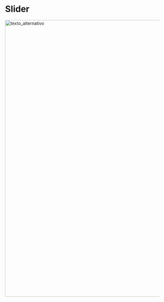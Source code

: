# Slider



<img src="https://smartslider3.com/wp-content/uploads/2020/06/newsslider.png" alt="texto_alternativo" width="900px" height="valor">



